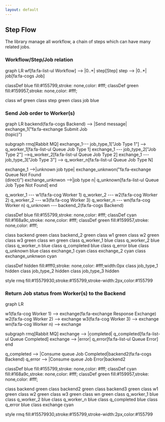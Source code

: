 ```yaml
---
layout: default
---
```


## Step Flow

The library manage all workflow, a chain of steps which can have many related jobs.

### Workflow/Step/Job relation

<div class="mermaid">
graph LR
wf[fa:fa-list-ul Workflow] --> |0..*| step[Step] 
step -->  |0..*| job[fa:fa-cogs Job]

classDef blue fill:#155799,stroke: none,color: #fff;
classDef green fill:#159957,stroke: none,color: #fff;

class wf green
class step green
class job blue
</div>

### Send Job order to Worker(s)

<div class="mermaid">
graph LR
backend(fa:fa-cogs Backend) --> |Send message| exchange_1("fa:fa-exchange Submit Job <br/>(topic)")

subgraph rmq[Rabbit MQ]
  exchange_1--- job_type_1["Job Type 1"] --> q_worker_1[fa:fa-list-ul Queue Job Type 1]
  exchange_1 --- job_type_2["Job Type 2"] -->q_worker_2[fa:fa-list-ul Queue Job Type 2]
  exchange_1 --- job_type_3["Job Type 3"] --> q_worker_n[fa:fa-list-ul Queue Job Type N]

  exchange_1 -->|unknown job type| exchange_unknwon("fa:fa-exchange Queue Not Found<br/>(direct)")
  exchange_unknwon -->|job type n| q_unknown[fa:fa-list-ul Queue Job Type Not Found]
end

q_worker_1 --- w1(fa:fa-cog Worker 1)
q_worker_2 --- w2(fa:fa-cog Worker 2)
q_worker_2 --- w3(fa:fa-cog Worker 3)
q_worker_n --- wn(fa:fa-cog Worker n)
q_unknown --- backend_2(fa:fa-cogs Backend)

classDef blue fill:#155799,stroke: none,color: #fff;
classDef cyan fill:#168a9c,stroke: none,color: #fff;
classDef green fill:#159957,stroke: none,color: #fff;

class backend green
class backend_2 green
class w1 green
class w2 green
class w3 green
class wn green
class q_worker_1 blue
class q_worker_2 blue
class q_worker_n blue
class q_completed blue
class q_error blue
class q_unknown blue
class exchange_1 cyan
class exchange_2 cyan
class exchange_unknwon cyan

classDef hidden fill:#fff0,stroke: none,color: #fff;width:0px
class job_type_1 hidden
class job_type_2 hidden
class job_type_3 hidden

style rmq fill:#15579930,stroke:#155799,stroke-width:2px,color:#155799
</div>

### Return Job status from Worker(s) to the Backend

<div class="mermaid">
graph LR

w1(fa:fa-cog Worker 1) --> exchange(fa:fa-exchange Response Exchange)
w2(fa:fa-cog Worker 2) --> exchange
w3(fa:fa-cog Worker 3) --> exchange
wn(fa:fa-cog Worker n) --> exchange

subgraph rmq[Rabbit MQ]
  exchange --> |completed| q_completed[fa:fa-list-ul Queue Completed]
  exchange --> |error| q_error[fa:fa-list-ul  Queue Error]
end

q_completed --> |Consume queue Job Completed|backend2(fa:fa-cogs Backend)
q_error --> |Consume queue Job Error|backend2

classDef blue fill:#155799,stroke: none,color: #fff;
classDef cyan fill:#168a9c,stroke: none,color: #fff;
classDef green fill:#159957,stroke: none,color: #fff;

class backend green
class backend2 green
class backend3 green
class w1 green
class w2 green
class w3 green
class wn green
class q_worker_1 blue
class q_worker_2 blue
class q_worker_n blue
class q_completed blue
class q_error blue
class exchange cyan

style rmq fill:#15579930,stroke:#155799,stroke-width:2px,color:#155799
</div>

<style type="text/css">
	.edgeLabel {
		background-color: #ffff !important;
	}
</style>
